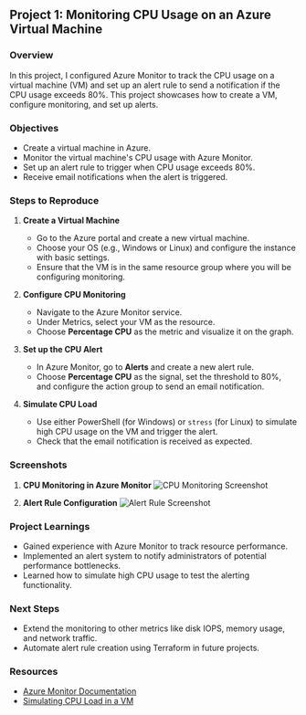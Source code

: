 ## Project 1: Monitoring CPU Usage on an Azure Virtual Machine

### Overview
In this project, I configured Azure Monitor to track the CPU usage on a virtual machine (VM) and set up an alert rule to send a notification if the CPU usage exceeds 80%. This project showcases how to create a VM, configure monitoring, and set up alerts.

### Objectives
- Create a virtual machine in Azure.
- Monitor the virtual machine's CPU usage with Azure Monitor.
- Set up an alert rule to trigger when CPU usage exceeds 80%.
- Receive email notifications when the alert is triggered.

### Steps to Reproduce

1. **Create a Virtual Machine**
   - Go to the Azure portal and create a new virtual machine.
   - Choose your OS (e.g., Windows or Linux) and configure the instance with basic settings.
   - Ensure that the VM is in the same resource group where you will be configuring monitoring.

2. **Configure CPU Monitoring**
   - Navigate to the Azure Monitor service.
   - Under Metrics, select your VM as the resource.
   - Choose **Percentage CPU** as the metric and visualize it on the graph.

3. **Set up the CPU Alert**
   - In Azure Monitor, go to **Alerts** and create a new alert rule.
   - Choose **Percentage CPU** as the signal, set the threshold to 80%, and configure the action group to send an email notification.

4. **Simulate CPU Load**
   - Use either PowerShell (for Windows) or `stress` (for Linux) to simulate high CPU usage on the VM and trigger the alert.
   - Check that the email notification is received as expected.

### Screenshots

1. **CPU Monitoring in Azure Monitor**
   ![CPU Monitoring Screenshot](path/to/screenshot1.png)

2. **Alert Rule Configuration**
   ![Alert Rule Screenshot](path/to/screenshot2.png)

### Project Learnings
- Gained experience with Azure Monitor to track resource performance.
- Implemented an alert system to notify administrators of potential performance bottlenecks.
- Learned how to simulate high CPU usage to test the alerting functionality.

### Next Steps
- Extend the monitoring to other metrics like disk IOPS, memory usage, and network traffic.
- Automate alert rule creation using Terraform in future projects.

### Resources
- [Azure Monitor Documentation](https://learn.microsoft.com/en-us/azure/azure-monitor/overview)
- [Simulating CPU Load in a VM](https://docs.microsoft.com/en-us/azure/virtual-machines/linux/tutorial-manage-vm)

